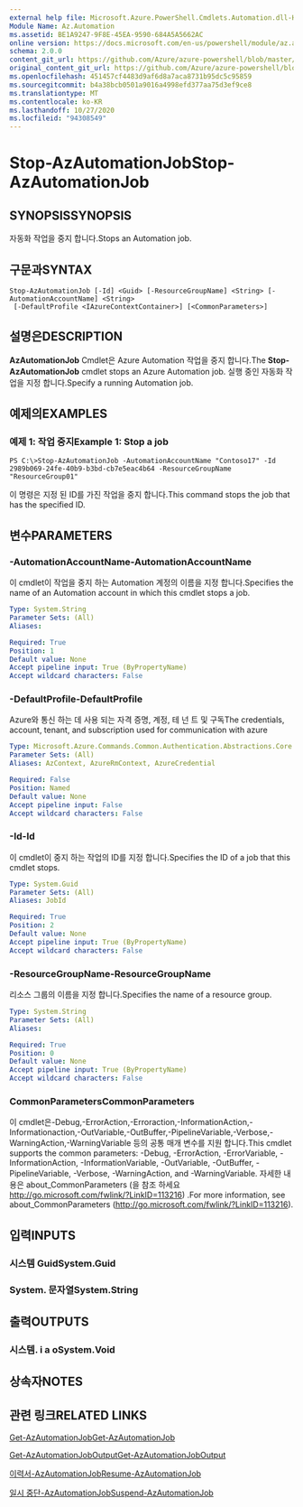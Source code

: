 ```yaml
---
external help file: Microsoft.Azure.PowerShell.Cmdlets.Automation.dll-Help.xml
Module Name: Az.Automation
ms.assetid: BE1A9247-9F8E-45EA-9590-684A5A5662AC
online version: https://docs.microsoft.com/en-us/powershell/module/az.automation/stop-azautomationjob
schema: 2.0.0
content_git_url: https://github.com/Azure/azure-powershell/blob/master/src/Automation/Automation/help/Stop-AzAutomationJob.md
original_content_git_url: https://github.com/Azure/azure-powershell/blob/master/src/Automation/Automation/help/Stop-AzAutomationJob.md
ms.openlocfilehash: 451457cf4483d9af6d8a7aca8731b95dc5c95859
ms.sourcegitcommit: b4a38bcb0501a9016a4998efd377aa75d3ef9ce8
ms.translationtype: MT
ms.contentlocale: ko-KR
ms.lasthandoff: 10/27/2020
ms.locfileid: "94308549"
---
```

# <span data-ttu-id="e4d12-101">Stop-AzAutomationJob</span><span class="sxs-lookup"><span data-stu-id="e4d12-101">Stop-AzAutomationJob</span></span>

## <span data-ttu-id="e4d12-102">SYNOPSIS</span><span class="sxs-lookup"><span data-stu-id="e4d12-102">SYNOPSIS</span></span>
<span data-ttu-id="e4d12-103">자동화 작업을 중지 합니다.</span><span class="sxs-lookup"><span data-stu-id="e4d12-103">Stops an Automation job.</span></span>

## <span data-ttu-id="e4d12-104">구문과</span><span class="sxs-lookup"><span data-stu-id="e4d12-104">SYNTAX</span></span>

```
Stop-AzAutomationJob [-Id] <Guid> [-ResourceGroupName] <String> [-AutomationAccountName] <String>
 [-DefaultProfile <IAzureContextContainer>] [<CommonParameters>]
```

## <span data-ttu-id="e4d12-105">설명은</span><span class="sxs-lookup"><span data-stu-id="e4d12-105">DESCRIPTION</span></span>
<span data-ttu-id="e4d12-106">**AzAutomationJob** Cmdlet은 Azure Automation 작업을 중지 합니다.</span><span class="sxs-lookup"><span data-stu-id="e4d12-106">The **Stop-AzAutomationJob** cmdlet stops an Azure Automation job.</span></span>
<span data-ttu-id="e4d12-107">실행 중인 자동화 작업을 지정 합니다.</span><span class="sxs-lookup"><span data-stu-id="e4d12-107">Specify a running Automation job.</span></span>

## <span data-ttu-id="e4d12-108">예제의</span><span class="sxs-lookup"><span data-stu-id="e4d12-108">EXAMPLES</span></span>

### <span data-ttu-id="e4d12-109">예제 1: 작업 중지</span><span class="sxs-lookup"><span data-stu-id="e4d12-109">Example 1: Stop a job</span></span>
```
PS C:\>Stop-AzAutomationJob -AutomationAccountName "Contoso17" -Id 2989b069-24fe-40b9-b3bd-cb7e5eac4b64 -ResourceGroupName "ResourceGroup01"
```

<span data-ttu-id="e4d12-110">이 명령은 지정 된 ID를 가진 작업을 중지 합니다.</span><span class="sxs-lookup"><span data-stu-id="e4d12-110">This command stops the job that has the specified ID.</span></span>

## <span data-ttu-id="e4d12-111">변수</span><span class="sxs-lookup"><span data-stu-id="e4d12-111">PARAMETERS</span></span>

### <span data-ttu-id="e4d12-112">-AutomationAccountName</span><span class="sxs-lookup"><span data-stu-id="e4d12-112">-AutomationAccountName</span></span>
<span data-ttu-id="e4d12-113">이 cmdlet이 작업을 중지 하는 Automation 계정의 이름을 지정 합니다.</span><span class="sxs-lookup"><span data-stu-id="e4d12-113">Specifies the name of an Automation account in which this cmdlet stops a job.</span></span>

```yaml
Type: System.String
Parameter Sets: (All)
Aliases:

Required: True
Position: 1
Default value: None
Accept pipeline input: True (ByPropertyName)
Accept wildcard characters: False
```

### <span data-ttu-id="e4d12-114">-DefaultProfile</span><span class="sxs-lookup"><span data-stu-id="e4d12-114">-DefaultProfile</span></span>
<span data-ttu-id="e4d12-115">Azure와 통신 하는 데 사용 되는 자격 증명, 계정, 테 넌 트 및 구독</span><span class="sxs-lookup"><span data-stu-id="e4d12-115">The credentials, account, tenant, and subscription used for communication with azure</span></span>

```yaml
Type: Microsoft.Azure.Commands.Common.Authentication.Abstractions.Core.IAzureContextContainer
Parameter Sets: (All)
Aliases: AzContext, AzureRmContext, AzureCredential

Required: False
Position: Named
Default value: None
Accept pipeline input: False
Accept wildcard characters: False
```

### <span data-ttu-id="e4d12-116">-Id</span><span class="sxs-lookup"><span data-stu-id="e4d12-116">-Id</span></span>
<span data-ttu-id="e4d12-117">이 cmdlet이 중지 하는 작업의 ID를 지정 합니다.</span><span class="sxs-lookup"><span data-stu-id="e4d12-117">Specifies the ID of a job that this cmdlet stops.</span></span>

```yaml
Type: System.Guid
Parameter Sets: (All)
Aliases: JobId

Required: True
Position: 2
Default value: None
Accept pipeline input: True (ByPropertyName)
Accept wildcard characters: False
```

### <span data-ttu-id="e4d12-118">-ResourceGroupName</span><span class="sxs-lookup"><span data-stu-id="e4d12-118">-ResourceGroupName</span></span>
<span data-ttu-id="e4d12-119">리소스 그룹의 이름을 지정 합니다.</span><span class="sxs-lookup"><span data-stu-id="e4d12-119">Specifies the name of a resource group.</span></span>

```yaml
Type: System.String
Parameter Sets: (All)
Aliases:

Required: True
Position: 0
Default value: None
Accept pipeline input: True (ByPropertyName)
Accept wildcard characters: False
```

### <span data-ttu-id="e4d12-120">CommonParameters</span><span class="sxs-lookup"><span data-stu-id="e4d12-120">CommonParameters</span></span>
<span data-ttu-id="e4d12-121">이 cmdlet은-Debug,-ErrorAction,-Erroraction,-InformationAction,-Informationaction,-OutVariable,-OutBuffer,-PipelineVariable,-Verbose,-WarningAction,-WarningVariable 등의 공통 매개 변수를 지원 합니다.</span><span class="sxs-lookup"><span data-stu-id="e4d12-121">This cmdlet supports the common parameters: -Debug, -ErrorAction, -ErrorVariable, -InformationAction, -InformationVariable, -OutVariable, -OutBuffer, -PipelineVariable, -Verbose, -WarningAction, and -WarningVariable.</span></span> <span data-ttu-id="e4d12-122">자세한 내용은 about_CommonParameters (을 참조 하세요 http://go.microsoft.com/fwlink/?LinkID=113216) .</span><span class="sxs-lookup"><span data-stu-id="e4d12-122">For more information, see about_CommonParameters (http://go.microsoft.com/fwlink/?LinkID=113216).</span></span>

## <span data-ttu-id="e4d12-123">입력</span><span class="sxs-lookup"><span data-stu-id="e4d12-123">INPUTS</span></span>

### <span data-ttu-id="e4d12-124">시스템 Guid</span><span class="sxs-lookup"><span data-stu-id="e4d12-124">System.Guid</span></span>

### <span data-ttu-id="e4d12-125">System. 문자열</span><span class="sxs-lookup"><span data-stu-id="e4d12-125">System.String</span></span>

## <span data-ttu-id="e4d12-126">출력</span><span class="sxs-lookup"><span data-stu-id="e4d12-126">OUTPUTS</span></span>

### <span data-ttu-id="e4d12-127">시스템. i a o</span><span class="sxs-lookup"><span data-stu-id="e4d12-127">System.Void</span></span>

## <span data-ttu-id="e4d12-128">상속자</span><span class="sxs-lookup"><span data-stu-id="e4d12-128">NOTES</span></span>

## <span data-ttu-id="e4d12-129">관련 링크</span><span class="sxs-lookup"><span data-stu-id="e4d12-129">RELATED LINKS</span></span>

[<span data-ttu-id="e4d12-130">Get-AzAutomationJob</span><span class="sxs-lookup"><span data-stu-id="e4d12-130">Get-AzAutomationJob</span></span>](./Get-AzAutomationJob.md)

[<span data-ttu-id="e4d12-131">Get-AzAutomationJobOutput</span><span class="sxs-lookup"><span data-stu-id="e4d12-131">Get-AzAutomationJobOutput</span></span>](./Get-AzAutomationJobOutput.md)

[<span data-ttu-id="e4d12-132">이력서-AzAutomationJob</span><span class="sxs-lookup"><span data-stu-id="e4d12-132">Resume-AzAutomationJob</span></span>](./Resume-AzAutomationJob.md)

[<span data-ttu-id="e4d12-133">일시 중단-AzAutomationJob</span><span class="sxs-lookup"><span data-stu-id="e4d12-133">Suspend-AzAutomationJob</span></span>](./Suspend-AzAutomationJob.md)


